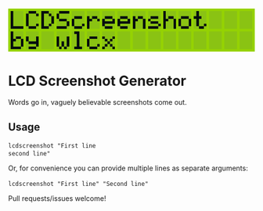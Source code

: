![Demo image](/demo.png?raw=true)
# LCD Screenshot Generator
Words go in, vaguely believable screenshots come out.
## Usage
```
lcdscreenshot "First line
second line"
```
Or, for convenience you can provide multiple lines as separate arguments:

`lcdscreenshot "First line" "Second line"`

Pull requests/issues welcome!
